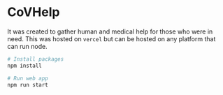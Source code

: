 # CoVHelp

It was created to gather human and medical help for those who were in need.
This was hosted on `vercel` but can be hosted on any platform that can run node.

```sh
# Install packages
npm install

# Run web app
npm run start
```
